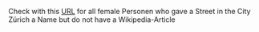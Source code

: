Check with this 
[URL](https://query.wikidata.org/sparql?query=%23Katzen%0ASELECT%20%3FitemLabel%20%3Fitem%0AWHERE%20%0A%7B%0A%20%20%3Fitem%20wdt%3AP31%20wd%3AQ79007%20.%0A%20%20%3Fitem%20wdt%3AP131%20wd%3AQ72%20.%0A%20%20%3Fitem%20wdt%3AP138%20%3Fperson%20.%0A%20%20%3Fperson%20wdt%3AP21%20wd%3AQ6581072%20.%0A%20%20FILTER%20not%20EXISTS%20%7B%20%3Farticle%20schema%3Aabout%20%3Fperson%20%3B%20%0A%20%20%20%20%20%20%20%20%20%20%20%20%20%20%20%20%20%20%20%20%20%20%20%20%20%20%20%20%20%20%20schema%3AisPartOf%20%3Chttps%3A%2F%2Fde.wikipedia.org%2F%3E%20.%20%0A%20%20%20%20%20%20%20%20%20%20%20%20%20%20%20%20%20%20%20%20%7D%0A%20%20%0A%20%0A%20%20SERVICE%20wikibase%3Alabel%20%7B%20bd%3AserviceParam%20wikibase%3Alanguage%20%22%5BAUTO_LANGUAGE%5D%2Cde%22.%20%7D%20%23%20%3Cspan%20lang%3D%22en%22%20dir%3D%22ltr%22%20class%3D%22mw-content-ltr%22%3EHelps%20get%20the%20label%20in%20your%20language%2C%20if%20not%2C%20then%20en%20language%3C%2Fspan%3E%0A%7D) 
for all female Personen who gave a Street in the City Zürich a Name but do not have a Wikipedia-Article
